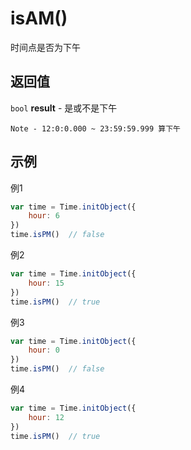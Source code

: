 # isAM()
时间点是否为下午

## 返回值
``bool`` **result** - 是或不是下午

    Note - 12:0:0.000 ~ 23:59:59.999 算下午

## 示例
例1

```javascript
var time = Time.initObject({
    hour: 6
})
time.isPM()  // false
```

例2

```javascript
var time = Time.initObject({
    hour: 15
})
time.isPM()  // true
```

例3

```javascript
var time = Time.initObject({
    hour: 0
})
time.isPM()  // false
```

例4

```javascript
var time = Time.initObject({
    hour: 12
})
time.isPM()  // true
```